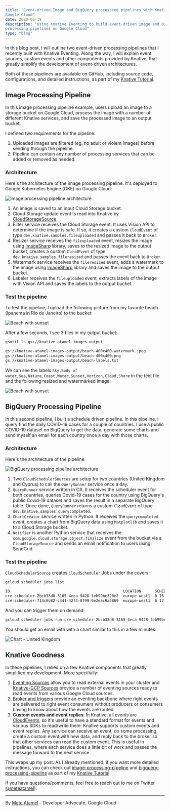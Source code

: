 ```yaml
---
title: "Event-driven Image and BigQuery processing pipelines with Knative on
Google Cloud"
date: 2020-06-19
description: "Using Knative Eventing to build event-driven image and BigQuery
processing pipelines on Google Cloud"
type: "blog"
---
```


In this blog post, I will outline two event-driven processing pipelines that I
recently built with Knative Eventing. Along the way, I will explain event sources,
custom events and other components provided by Knative, that greatly simplify the
development of event-driven architectures.

Both of these pipelines are available on GitHub, including source code, configurations, and detailed
instructions, as part of my [Knative Tutorial](https://github.com/meteatamel/knative-tutorial).

## Image Processing Pipeline

In this image processing pipeline example, users upload an image to a storage
bucket on Google Cloud, process the image with a number of different Knative
services, and save the processed image to an output bucket.

I defined two requirements for the pipeline:

1. Uploaded images are filtered (eg. no adult or violent images) before sending
   through the pipeline.
2. Pipeline can contain any number of processing services that can be added or
   removed as needed.

### Architecture

Here's the architecture of the image processing pipeline. It's deployed to
Google Kubernetes Engine (GKE) on Google Cloud:

![Image processing pipeline architecture](https://atamel.dev/img/2020/image-processing-pipeline.png)

1. An image is saved to an input Cloud Storage bucket.
2. Cloud Storage update event is read into Knative by
   [CloudStorageSource](https://github.com/google/knative-gcp/blob/master/docs/examples/cloudstoragesource/README.md).
3. Filter service receives the Cloud Storage event. It uses Vision API to
   determine if the image is safe. If so, it creates a custom `CloudEvent` of
   type `dev.knative.samples.fileuploaded` and passes it back to `Broker`.
4. Resizer service receives the `fileuploaded` event, resizes the image using
   [ImageSharp](https://github.com/SixLabors/ImageSharp) library, saves to the
   resized image to the output bucket, creates a custom `CloudEvent` of type
   `dev.knative.samples.fileresized` and passes the event back to `Broker`.
5. Watermark service receives the `fileresized` event, adds a watermark to the
   image using [ImageSharp](https://github.com/SixLabors/ImageSharp) library and
   saves the image to the output bucket.
6. Labeler receives the `fileuploaded` event, extracts labels of the image with
   Vision API and saves the labels to the output bucket.

### Test the pipeline

To test the pipeline, I upload the following picture from my favorite beach
(Ipanema in Rio de Janeiro) to the bucket:

![Beach with sunset](https://atamel.dev/img/2020/beach.jpg)

After a few seconds, I see 3 files in my output bucket:

```sh
gsutil ls gs://knative-atamel-images-output

gs://knative-atamel-images-output/beach-400x400-watermark.jpeg
gs://knative-atamel-images-output/beach-400x400.png
gs://knative-atamel-images-output/beach-labels.txt
```

We can see the labels `Sky,Body of
water,Sea,Nature,Coast,Water,Sunset,Horizon,Cloud,Shore` in the text file and
the following resized and watermarked image:

![Beach with sunset](https://atamel.dev/img/2020/beach-400x400-watermark.jpeg)

## BigQuery Processing Pipeline

In this second pipeline, I built a schedule driven pipeline. In this pipeline, I query
find the daily COVID-19 cases for a couple of countries. I use a public COVID-19
dataset on BigQuery to get the data, generate some charts and send myself an
email for each country once a day with those charts.

### Architecture

Here's the architecture of the pipeline.

![BigQuery processing pipeline architecture](https://atamel.dev/img/2020/bigquery-processing-pipeline.png)

1. Two `CloudSchedulerSources` are setup for two countries (United Kingdom and
   Cyprus) to call the `QueryRunner` service once a day.
2. `QueryRunner` service written in C#. It receives the scheduler event for both
   countries, queries Covid-19 cases for the country using BigQuery's public
   Covid-19 dataset and saves the result in a separate BigQuery table. Once
   done, `QueryRunner` returns a custom `CloudEvent` of type
   `dev.knative.samples.querycompleted`.
3. `ChartCreator` service written in Python. It receives the `querycompleted`
   event, creates a chart from BigQuery data using `Matplotlib` and saves it to
   a Cloud Storage bucket.
4. `Notifier` is another Python service that receives the
   `com.google.cloud.storage.object.finalize` event from the bucket via a
   `CloudStorageSource` and sends an email notification to users using SendGrid.

### Test the pipeline

`CloudSchedulerSource` creates `CloudScheduler` Jobs under the covers:

```bash
gcloud scheduler jobs list

ID                                                  LOCATION      SCHEDULE (TZ)          TARGET_TYPE  STATE
cre-scheduler-2bcb33d8-3165-4eca-9428-feb99bc320e2  europe-west1  0 16 * * * (UTC)       Pub/Sub      ENABLED
cre-scheduler-714c0b82-c441-42f4-8f99-0e2eac9a5869  europe-west1  0 17 * * * (UTC)       Pub/Sub      ENABLED
```

And you can trigger them on demand:

```bash
gcloud scheduler jobs run cre-scheduler-2bcb33d8-3165-4eca-9428-feb99bc320e2
```

You should get an email with with a chart similar to this in a few minutes:

![Chart - United Kingdom](https://atamel.dev/img/2020/chart-unitedkingdom.png)

## Knative Goodness

In these pipelines, I relied on a few Knative components that greatly simplified
my development. More specifially:

1. [Eventing Sources](https://knative.dev/docs/eventing/sources/) allow you to
   read external events in your cluster and [Knative-GCP
   Sources](https://github.com/google/knative-gcp#knative-gcp-sources) provide a
   number of eventing sources ready to read events from various Google Cloud
   sources.
2. [Broker and triggers](https://knative.dev/docs/eventing/broker/) provide an
   eventing backbone where right events are delivered to right event consumers
   without producers or consumers having to know about how the events are routed.
3. **Custom events and event replies**: In Knative, all events are
   [CloudEvents](https://cloudevents.io/), so it's useful to have a standard format
   for events and various SDKs to read/write them. Knative supports
   custom events and event replies. Any service can receive an event, do some
   processing, create a custom event with new data, and reply back to the broker
   so that other services can read the custom event. This is useful in pipelines,
   where each service does a little bit of work and passes the message forward to the next service.

This wraps up my post. As I already mentioned, if you want more detailed instructions,
you can check out
[image-processing-pipeline](https://github.com/meteatamel/knative-tutorial/blob/master/docs/image-processing-pipeline.md)
and
[bigquery-processing-pipeline](https://github.com/meteatamel/knative-tutorial/blob/master/docs/bigquery-processing-pipeline.md)
as part of my [Knative Tutorial](https://github.com/meteatamel/knative-tutorial)

If you have questions/comments, feel free to reach out to me on Twitter [@meteatamel](https://twitter.com/meteatamel)).

---

By [Mete Atamel](https://twitter.com/meteatamel) - Developer Advocate, Google Cloud
